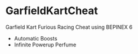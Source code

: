 # GarfieldKartCheat
Garfield Kart Furious Racing Cheat using BEPINEX 6

- Automatic Boosts
- Infinite Powerup Perfume
